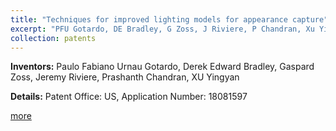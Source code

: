 ```yaml
---
title: "Techniques for improved lighting models for appearance capture"
excerpt: "PFU Gotardo, DE Bradley, G Zoss, J Riviere, P Chandran, Xu Yingyan <br> Patent Office: US, Application Number: 18081597"
collection: patents
---
```


**Inventors:** 
Paulo Fabiano Urnau Gotardo, Derek Edward Bradley, Gaspard Zoss, Jeremy Riviere, Prashanth Chandran, XU Yingyan

**Details:**
Patent Office: US, Application Number: 18081597

[more](https://patents.google.com/patent/US20230196665A1/en)
